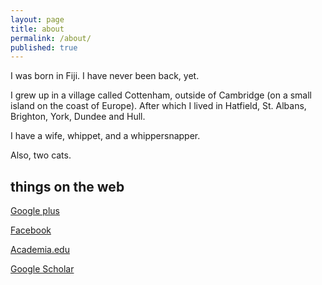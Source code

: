 ```yaml
---
layout: page
title: about
permalink: /about/
published: true
---
```


I was born in Fiji. I have never been back, yet. 

I grew up in a village called Cottenham, outside of Cambridge (on a small island on the coast of Europe). After which I lived in Hatfield, St. Albans, Brighton, York, Dundee and Hull.

I have a wife, whippet, and a whippersnapper.  

Also, two cats.

## things on the web

[Google plus](https://plus.google.com/+ShaneLindsayDr/)

[Facebook](https://www.facebook.com/shane.r.w.lindsay)

[Academia.edu](https://hull.academia.edu/ShaneLindsay)

[Google Scholar](https://scholar.google.co.uk/citations?user=tTSUv-sAAAAJ&hl=en)

